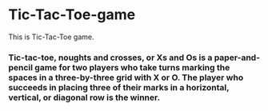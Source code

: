 # Tic-Tac-Toe-game
This is Tic-Tac-Toe game.
<h3>Tic-tac-toe, noughts and crosses, or Xs and Os is a paper-and-pencil game for two players who take turns marking the spaces in a three-by-three grid with X or O. The player who succeeds in placing three of their marks in a horizontal, vertical, or diagonal row is the winner.
</h3>
